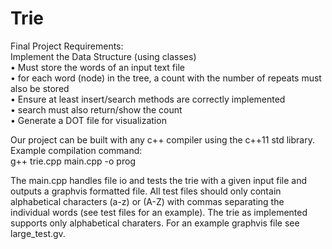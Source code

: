 # Trie
Final Project Requirements:<br/>
Implement the Data Structure (using classes)<br/>
• Must store the words of an input text file<br/>
• for each word (node) in the tree, a count with the
  number of repeats must also be stored<br/>
• Ensure at least insert/search methods are correctly
  implemented<br/>
• search must also return/show the count<br/>
• Generate a DOT file for visualization<br/>

Our project can be built with any c++ compiler using the c++11 std library.
Example compilation command:<br/>
g++ trie.cpp main.cpp -o prog

The main.cpp handles file io and tests the trie with a given input file and outputs a graphvis formatted file. All test files should only contain alphabetical characters (a-z) or (A-Z) with commas separating the individual words (see test files for an example). The trie as implemented supports only alphabetical charaters. For an example graphvis file see large_test.gv.
